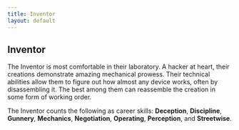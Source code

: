```yaml
---
title: Inventor
layout: default
---
```

## Inventor
The Inventor is most comfortable in their laboratory. A hacker at heart, their creations demonstrate amazing mechanical prowess. Their technical abilities allow them to figure out how almost any device works, often by disassembling it. The best among them can reassemble the creation in some form of working order.

The Inventor counts the following as career skills: **Deception**, **Discipline**, **Gunnery**, **Mechanics**, **Negotiation**, **Operating**, **Perception**, and **Streetwise**.
